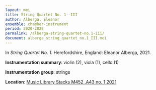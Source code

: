 ```yaml
---
layout: mei
title: String Quartet No. 1--III
author: Alberga, Eleanor
ensemble: chamber-instrument
period: 2020-2029
permalink: /alberga-string-quartet-no.1-iii/
document: alberga_string_quartet_no.1_III.mei
---
```


In *String Quartet No. 1.* Herefordshire, England: Eleanor Alberga, 2021.

**Instrumentation summary**: violin (2), viola (1), cello (1)

**Instrumentation group**: strings

**Location**: <a href="https://tufts.primo.exlibrisgroup.com/permalink/01TUN_INST/1kc9gia/alma991018616969403851" target="_blank">Music Library Stacks M452 .A43 no. 1 2021</a>
